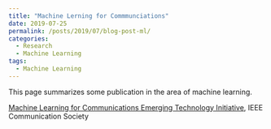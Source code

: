 ```yaml
---
title: "Machine Lerning for Commmunciations"
date: 2019-07-25
permalink: /posts/2019/07/blog-post-ml/
categories:
  - Research
  - Machine Learning
tags:
  - Machine Learning
---
```

This page summarizes some publication in the area of machine learning.

[Machine Learning for Communications Emerging Technology Initiative](https://mlc.committees.comsoc.org/research-library/), IEEE Communication Society